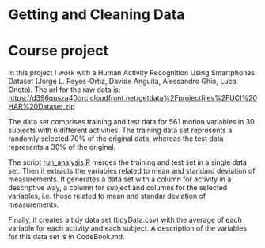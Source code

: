 Getting and Cleaning Data
================================
# Course project

In this project I work with a Human Activity Recognition Using Smartphones Dataset (Jorge L. Reyes-Ortiz, Davide Anguita, Alessandro Ghio, Luca Oneto). The url for the raw data is: https://d396qusza40orc.cloudfront.net/getdata%2Fprojectfiles%2FUCI%20HAR%20Dataset.zip 

The data set comprises training and test data for 561 motion variables in 30 subjects with 6 different activities. The training data set represents a randomly selected 70% of the original data, whereas the test data represents a 30% of the original.

The script [run_analysis.R](https://github.com/mathgenome/ProjectGCData/blob/master/run_analysis.R) merges the training and test set in a single data set. Then it extracts the variables related to mean and standard deviation of measurements. It generates a data set with a column for activity in a descriptive way, a column for subject and columns for the selected variables, i.e. those related to mean and standar deviation of measurements.

Finally, it creates a tidy data set (tidyData.csv) with the average of each variable for each activity and each subject. A description of the variables for this data set is in CodeBook.md.

